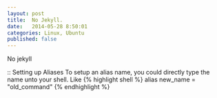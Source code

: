 ```yaml
---
layout: post
title:  No Jekyll.
date:   2014-05-28 8:50:01
categories: Linux, Ubuntu
published: false
---
```


No jekyll
</p>

:: Setting up Aliases
To setup an alias name, you could directly type the name unto your shell. Like
{% highlight shell %}
alias new_name = "old_command"
{% endhighlight %}
